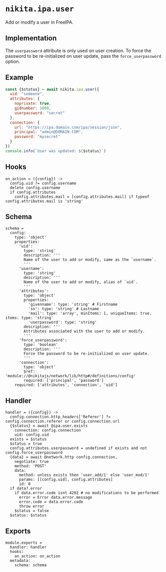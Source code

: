 
# `nikita.ipa.user`

Add or modify a user in FreeIPA.

## Implementation

The `userpassword` attribute is only used on user creation. To force the
password to be re-initialized on user update, pass the `force_userpassword`
option.

## Example

```js
const {$status} = await nikita.ipa.user({
  uid: "someone",
  attributes: {
    noprivate: true,
    gidnumber: 1000,
    userpassword: "secret"
  },
  connection: {
    url: "https://ipa.domain.com/ipa/session/json",
    principal: "admin@DOMAIN.COM",
    password: "mysecret"
  }
})
console.info(`User was updated: ${$status}`)
```

## Hooks

    on_action = ({config}) ->
      config.uid ?= config.username
      delete config.username
      if config.attributes
        config.attributes.mail = [config.attributes.mail] if typeof config.attributes.mail is 'string'

## Schema

    schema =
      config:
        type: 'object'
        properties:
          'uid':
            type: 'string'
            description: '''
            Name of the user to add or modify, same as the `username`.
            '''
          'username':
            type: 'string'
            description: '''
            Name of the user to add or modify, alias of `uid`.
            '''
          'attributes':
            type: 'object'
            properties:
              'givenname': type: 'string' # Firstname
              'sn': type: 'string' # Lastname
              'mail': type: 'array', minItems: 1, uniqueItems: true, items: type: 'string'
              'userpassword': type: 'string'
            description: '''
            Attributes associated with the user to add or modify.
            '''
          'force_userpassword':
            type: 'boolean'
            description: '''
            Force the password to be re-initialized on user update.
            '''
          'connection':
            type: 'object'
            $ref: 'module://@nikitajs/network/lib/http#/definitions/config'
            required: ['principal', 'password']
        required: ['attributes', 'connection', 'uid']

## Handler

    handler = ({config}) ->
      config.connection.http_headers['Referer'] ?= config.connection.referer or config.connection.url
      {$status} = await @ipa.user.exists
        connection: config.connection
        uid: config.uid
      exists = $status
      $status = true
      config.attributes.userpassword = undefined if exists and not config.force_userpassword
      {data} = await @network.http config.connection,
        negotiate: true
        method: 'POST'
        data:
          method: unless exists then 'user_add/1' else 'user_mod/1'
          params: [[config.uid], config.attributes]
          id: 0
      if data?.error
        if data.error.code isnt 4202 # no modifications to be performed
          error = Error data.error.message
          error.code = data.error.code
          throw error
        $status = false
      $status: $status

## Exports

    module.exports =
      handler: handler
      hooks:
        on_action: on_action
      metadata:
        schema: schema
